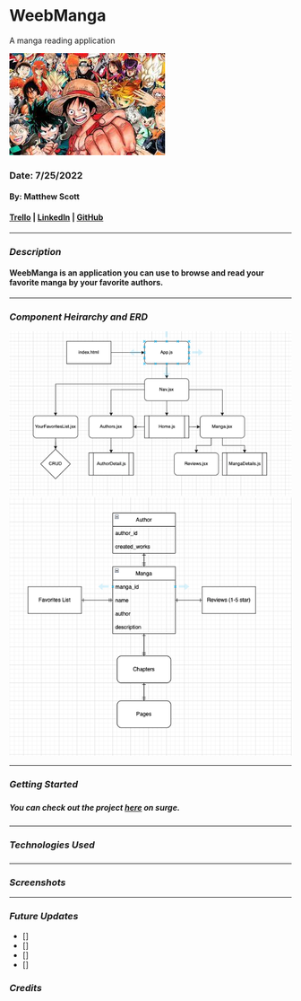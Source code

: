 # WeebManga

A manga reading application

![MangaBanner](manga.jpeg)

### Date: 7/25/2022

#### By: Matthew Scott

#### [Trello](https://trello.com/invite/b/5XP1tWL6/04e96875c73c681c73b668404050382f/weebmanga) | [LinkedIn](https://www.linkedin.com/in/matthew-scott95/) | [GitHub](https://github.com/gr8tscott)

---

### **_Description_**

#### WeebManga is an application you can use to browse and read your favorite manga by your favorite authors.

<!-- #### This was a project I made in less than a week after just learning about HTML, JavaScript, and CSS. -->

---

### **_Component Heirarchy and ERD_**

![ComponentHeirarchy](CH.png)
![ERD](ERD.png)

---

### **_Getting Started_**

#####

##### You can check out the project [here]() on surge.

---

### **_Technologies Used_**

#####

---

### **_Screenshots_**

<!-- ![Screenshot]() -->

---

### **_Future Updates_**

- []
- []
- []
- []

### **_Credits_**

#####

